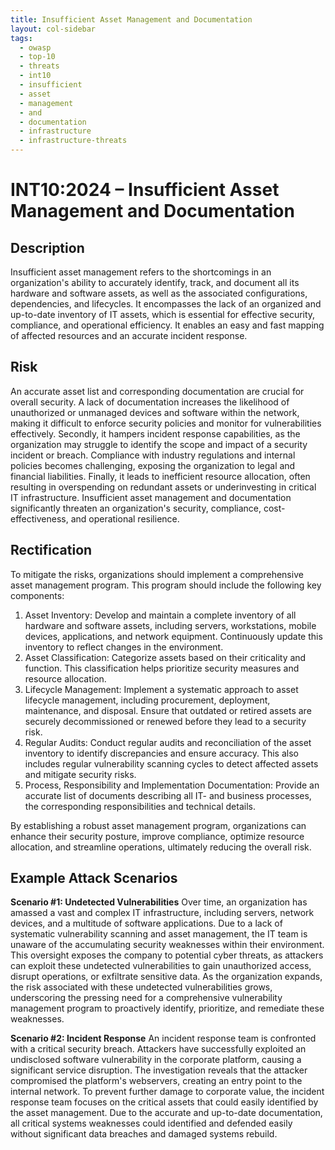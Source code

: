 ```yaml
---
title: Insufficient Asset Management and Documentation
layout: col-sidebar
tags:
  - owasp
  - top-10
  - threats
  - int10
  - insufficient
  - asset
  - management
  - and
  - documentation
  - infrastructure
  - infrastructure-threats
---
```


# INT10:2024 – Insufficient Asset Management and Documentation

## Description
Insufficient asset management refers to the shortcomings in an organization's ability to accurately identify, track, and document all its hardware and software assets, as well as the associated configurations, dependencies, and lifecycles. It encompasses the lack of an organized and up-to-date inventory of IT assets, which is essential for effective security, compliance, and operational efficiency. It enables an easy and fast mapping of affected resources and an accurate incident response. 
## Risk
An accurate asset list and corresponding documentation are crucial for overall security. A lack of documentation increases the likelihood of unauthorized or unmanaged devices and software within the network, making it difficult to enforce security policies and monitor for vulnerabilities effectively. Secondly, it hampers incident response capabilities, as the organization may struggle to identify the scope and impact of a security incident or breach. Compliance with industry regulations and internal policies becomes challenging, exposing the organization to legal and financial liabilities. Finally, it leads to inefficient resource allocation, often resulting in overspending on redundant assets or underinvesting in critical IT infrastructure. Insufficient asset management and documentation significantly threaten an organization's security, compliance, cost-effectiveness, and operational resilience.
## Rectification
To mitigate the risks, organizations should implement a comprehensive asset management program. This program should include the following key components:

1. Asset Inventory: Develop and maintain a complete inventory of all hardware and software assets, including servers, workstations, mobile devices, applications, and network equipment. Continuously update this inventory to reflect changes in the environment.
2. Asset Classification: Categorize assets based on their criticality and function. This classification helps prioritize security measures and resource allocation. 
3. Lifecycle Management: Implement a systematic approach to asset lifecycle management, including procurement, deployment, maintenance, and disposal. Ensure that outdated or retired assets are securely decommissioned or renewed before they lead to a security risk.
4. Regular Audits: Conduct regular audits and reconciliation of the asset inventory to identify discrepancies and ensure accuracy. This also includes regular vulnerability scanning cycles to detect affected assets and mitigate security risks.
5. Process, Responsibility and Implementation Documentation: Provide an accurate list of documents describing all IT- and business processes, the corresponding responsibilities and technical details.

By establishing a robust asset management program, organizations can enhance their security posture, improve compliance, optimize resource allocation, and streamline operations, ultimately reducing the overall risk.

## Example Attack Scenarios
**Scenario #1: Undetected Vulnerabilities**
Over time, an organization has amassed a vast and complex IT infrastructure, including servers, network devices, and a multitude of software applications. Due to a lack of systematic vulnerability scanning and asset management, the IT team is unaware of the accumulating security weaknesses within their environment. This oversight exposes the company to potential cyber threats, as attackers can exploit these undetected vulnerabilities to gain unauthorized access, disrupt operations, or exfiltrate sensitive data. As the organization expands, the risk associated with these undetected vulnerabilities grows, underscoring the pressing need for a comprehensive vulnerability management program to proactively identify, prioritize, and remediate these weaknesses.

**Scenario #2: Incident Response**
An incident response team is confronted with a critical security breach. Attackers have successfully exploited an undisclosed software vulnerability in the corporate platform, causing a significant service disruption. The investigation reveals that the attacker compromised the platform's webservers, creating an entry point to the internal network. To prevent further damage to corporate value, the incident response team focuses on the critical assets that could easily identified by the asset management. Due to the accurate and up-to-date documentation, all critical systems weaknesses could identified and defended easily without significant data breaches and damaged systems rebuild.